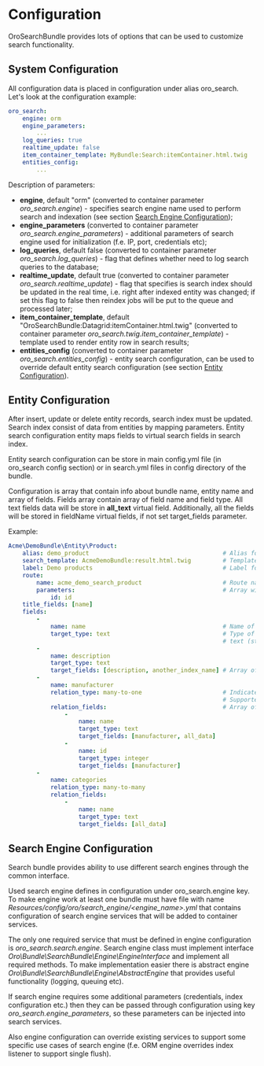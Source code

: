 Configuration
=============

OroSearchBundle provides lots of options that can be used to customize search functionality.

System Configuration
--------------------

All configuration data is placed in configuration under alias oro_search.
Let's look at the configuration example:

```yml
oro_search:
    engine: orm
    engine_parameters:
        ...
    log_queries: true
    realtime_update: false
    item_container_template: MyBundle:Search:itemContainer.html.twig
    entities_config:
        ...
```

Description of parameters:

- **engine**, default "orm" (converted to container parameter _oro_search.engine_) - specifies search engine name
used to perform search and indexation (see section [Search Engine Configuration](#search-engine-configuration));
- **engine_parameters** (converted to container parameter _oro_search.engine_parameters_) - additional parameters
of search engine used for initialization (f.e. IP, port, credentials etc);
- **log_queries**, default false (converted to container parameter _oro_search.log_queries_) - flag that defines
whether need to log search queries to the database;
- **realtime_update**, default true (converted to container parameter _oro_search.realtime_update_) - flag that
specifies is search index should be updated in the real time, i.e. right after indexed entity was changed;
if set this flag to false then reindex jobs will be put to the queue and processed later;
- **item_container_template**, default "OroSearchBundle:Datagrid:itemContainer.html.twig"
(converted to container parameter _oro_search.twig.item_container_template_) - template used to render entity row
in search results;
- **entities_config** (converted to container parameter _oro_search.entities_config_) - entity search configuration,
can be used to override default entity search configuration (see section [Entity Configuration](#entity-configuration)).


Entity Configuration
--------------------

After insert, update or delete entity records, search index must be updated. Search index
consist of data from entities by mapping parameters. Entity search configuration entity maps
fields to virtual search fields in search index.

Entity search configuration can be store in main config.yml file (in oro_search config section)
or in search.yml files in config directory of the bundle.

Configuration is array that contain info about bundle name, entity name and array of fields. Fields array
contain array of field name and field type. All text fields data will be store in **all_text** virtual field.
Additionally, all the fields will be stored in fieldName virtual fields, if not set target_fields parameter.

Example:

```yml
Acme\DemoBundle\Entity\Product:
    alias: demo_product                                      # Alias for 'from' keyword in advanced search
    search_template: AcmeDemoBundle:result.html.twig         # Template to use in search result page for this entity type
    label: Demo products                                     # Label for entity to identify entity in search results
    route:
        name: acme_demo_search_product                       # Route name to generate url link tho the entity record
        parameters:                                          # Array with parameters for route
            id: id
    title_fields: [name]
    fields:
        -
            name: name                                       # Name of field in entity
            target_type: text                                # Type of virtual search field. Supported target types:
                                                             # text (string and text fields), integer, double, datetime
        -
            name: description
            target_type: text
            target_fields: [description, another_index_name] # Array of virtual fields for entity field from 'name' parameter.
        -
            name: manufacturer
            relation_type: many-to-one                       # Indicate that this field is relation field to another table.
                                                             # Supported: one-to-one, many-to-many, one-to-many, many-to-one.
            relation_fields:                                 # Array of fields from relation record we must to index.
                -
                    name: name
                    target_type: text
                    target_fields: [manufacturer, all_data]
                -
                    name: id
                    target_type: integer
                    target_fields: [manufacturer]
        -
            name: categories
            relation_type: many-to-many
            relation_fields:
                -
                    name: name
                    target_type: text
                    target_fields: [all_data]
```


Search Engine Configuration
---------------------------

Search bundle provides ability to use different search engines through the common interface.

Used search engine defines in configuration under oro_search.engine key. To make engine work
at least one bundle must have file with name _Resources/config/oro/search_engine/<engine_name>.yml_
that contains configuration of search engine services that will be added to container services.

The only one required service that must be defined in engine configuration is _oro_search.search.engine_.
Search engine class must implement interface _Oro\Bundle\SearchBundle\Engine\EngineInterface_ and implement
all required methods. To make implementation easier there is abstract engine
_Oro\Bundle\SearchBundle\Engine\AbstractEngine_ that provides useful functionality (logging, queuing etc).

If search engine requires some additional parameters (credentials, index configuration etc.) then they can be
passed through configuration using key _oro_search.engine_parameters_, so these parameters can be injected into
search services.

Also engine configuration can override existing services to support some specific use cases of search engine
(f.e. ORM engine overrides index listener to support single flush).
